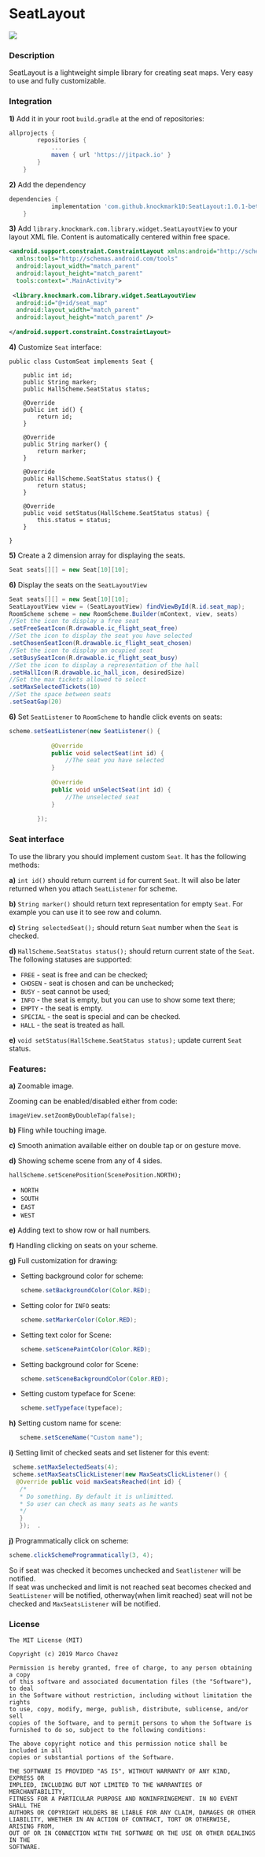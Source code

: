 

SeatLayout 
====================  
  
[![](https://jitpack.io/v/knockmark10/SeatLayout.svg)](https://jitpack.io/#knockmark10/SeatLayout)
  
### Description  
  
SeatLayout is a lightweight simple library for creating seat maps. Very easy to use and fully customizable.
  
### Integration  
  
**1)** Add it in your root ``build.gradle`` at the end of repositories:
  
```groovy  
allprojects {
		repositories {
			...
			maven { url 'https://jitpack.io' }
		}
	}
```  

**2)** Add the dependency
```groovy  
dependencies {
	        implementation 'com.github.knockmark10:SeatLayout:1.0.1-beta1'
	}
```  
  
**3)** Add ``library.knockmark.com.library.widget.SeatLayoutView`` to your layout XML file. Content is automatically centered within free space.  
  
```xml  
<android.support.constraint.ConstraintLayout xmlns:android="http://schemas.android.com/apk/res/android"  
  xmlns:tools="http://schemas.android.com/tools"  
  android:layout_width="match_parent"  
  android:layout_height="match_parent"  
  tools:context=".MainActivity">  
  
 <library.knockmark.com.library.widget.SeatLayoutView  
  android:id="@+id/seat_map"  
  android:layout_width="match_parent"  
  android:layout_height="match_parent" />  
  
</android.support.constraint.ConstraintLayout> 
```  
  
**4)** Customize `Seat` interface:  
  
```  
public class CustomSeat implements Seat {  
  
    public int id;  
    public String marker;  
    public HallScheme.SeatStatus status;  
  
    @Override  
    public int id() {  
        return id;  
    }  
   
    @Override  
    public String marker() {  
        return marker;  
    }  
  
    @Override  
    public HallScheme.SeatStatus status() {  
        return status;  
    }  
  
    @Override  
    public void setStatus(HallScheme.SeatStatus status) {  
        this.status = status;  
    }  
  
}  
```  
  
**5)** Create a 2 dimension array for displaying the seats.
  
```java
Seat seats[][] = new Seat[10][10];  
```  

**6)** Display the seats on the `SeatLayoutView`
```java
Seat seats[][] = new Seat[10][10];  
SeatLayoutView view = (SeatLayoutView) findViewById(R.id.seat_map);
RoomScheme scheme = new RoomScheme.Builder(mContext, view, seats)
//Set the icon to display a free seat
.setFreeSeatIcon(R.drawable.ic_flight_seat_free) 
//Set the icon to display the seat you have selected
.setChosenSeatIcon(R.drawable.ic_flight_seat_chosen)  
//Set the icon to display an ocupied seat
.setBusySeatIcon(R.drawable.ic_flight_seat_busy)  
//Set the icon to display a representation of the hall
.setHallIcon(R.drawable.ic_hall_icon, desiredSize)  
//Set the max tickets allowed to select
.setMaxSelectedTickets(10)
//Set the space between seats
.setSeatGap(20)
```  
  
**6)** Set `SeatListener` to `RoomScheme` to handle click events on seats:  
  
```java
scheme.setSeatListener(new SeatListener() {  
  
            @Override  
            public void selectSeat(int id) {  
                //The seat you have selected
            }  
  
            @Override  
            public void unSelectSeat(int id) {  
                //The unselected seat
            }  
  
        });  
```  
  
### Seat interface  
To use the library you should implement custom `Seat`. It has the following methods:  
  
**a)** `int id()` should return current `id` for current `Seat`. It will also be later returned when you attach `SeatListener` for scheme.  
  
**b)** `String marker()` should return text representation for empty `Seat`. For example you can use it to see row and column.  
  
**c)** `String selectedSeat();` should return `Seat` number when the `Seat` is checked.  
  
**d)** `HallScheme.SeatStatus status();` should return current state of the `Seat`. The following statuses are supported:  
  
+ `FREE` - seat is free and can be checked;  
+ `CHOSEN` - seat is chosen and can be unchecked;  
+ `BUSY` - seat cannot be used;  
+ `INFO` - the seat is empty, but you can use to show some text there;  
+ `EMPTY` - the seat is empty.  
+ `SPECIAL` - the seat is special and can be checked.  
+ `HALL` - the seat is treated as hall.     

**e)** `void setStatus(HallScheme.SeatStatus status);` update current `Seat` status.   
  
### Features:  
  
**a)** Zoomable image.  
  
Zooming can be enabled/disabled either from code:  
  
`imageView.setZoomByDoubleTap(false);`  
  
**b)** Fling while touching image.  
  
**c)** Smooth animation available either on double tap or on gesture move.  
  
**d)** Showing scheme scene from any of 4 sides.  
  
`hallScheme.setScenePosition(ScenePosition.NORTH);`  
  
+ `NORTH`  
+ `SOUTH`  
+ `EAST`  
+ `WEST`  
  
**e)** Adding text to show row or hall numbers.  
  
**f)** Handling clicking on seats on your scheme.  
  
**g)** Full customization for drawing:  
  
+ Setting background color for scheme:  
  
    ```java  
    scheme.setBackgroundColor(Color.RED);  
    ```  

+ Setting color for `INFO` seats:  
  
    ```java  
    scheme.setMarkerColor(Color.RED);  
    ```  
+ Setting text color for Scene:  
  
    ```java  
    scheme.setScenePaintColor(Color.RED);  
    ```  
+ Setting background color for Scene:  
  
    ```java  
    scheme.setSceneBackgroundColor(Color.RED);  
    ```  
+ Setting custom typeface for Scene:  
  
    ```java  
    scheme.setTypeface(typeface);  
    ```  
  
**h)** Setting custom name for scene: 
 ```java  
    scheme.setSceneName("Custom name");    
```   
     
 
**i)** Setting limit of checked seats and set listener for this event:  
```java
 scheme.setMaxSelectedSeats(4); 
 scheme.setMaxSeatsClickListener(new MaxSeatsClickListener() {
  @Override public void maxSeatsReached(int id) {
   /*
   * Do something. By default it is unlimitted. 
   * So user can check as many seats as he wants
   */
   } 
   });  .  
```   
**j)** Programmatically click on scheme:  
```java 
scheme.clickSchemeProgrammatically(3, 4);
```  
So if seat was checked it becomes unchecked and `Seatlistener` will be notified.  
If seat was unchecked and limit is not reached seat becomes checked and `SeatListener` will be notified, otherway(when limit reached) seat will not be checked and `MaxSeatsListener` will be notified.  
  
### License  
  
```  
The MIT License (MIT)  
  
Copyright (c) 2019 Marco Chavez
  
Permission is hereby granted, free of charge, to any person obtaining a copy  
of this software and associated documentation files (the "Software"), to deal  
in the Software without restriction, including without limitation the rights  
to use, copy, modify, merge, publish, distribute, sublicense, and/or sell  
copies of the Software, and to permit persons to whom the Software is  
furnished to do so, subject to the following conditions:  
  
The above copyright notice and this permission notice shall be included in all  
copies or substantial portions of the Software.  
  
THE SOFTWARE IS PROVIDED "AS IS", WITHOUT WARRANTY OF ANY KIND, EXPRESS OR  
IMPLIED, INCLUDING BUT NOT LIMITED TO THE WARRANTIES OF MERCHANTABILITY,  
FITNESS FOR A PARTICULAR PURPOSE AND NONINFRINGEMENT. IN NO EVENT SHALL THE  
AUTHORS OR COPYRIGHT HOLDERS BE LIABLE FOR ANY CLAIM, DAMAGES OR OTHER  
LIABILITY, WHETHER IN AN ACTION OF CONTRACT, TORT OR OTHERWISE, ARISING FROM,  
OUT OF OR IN CONNECTION WITH THE SOFTWARE OR THE USE OR OTHER DEALINGS IN THE  
SOFTWARE.  
```
